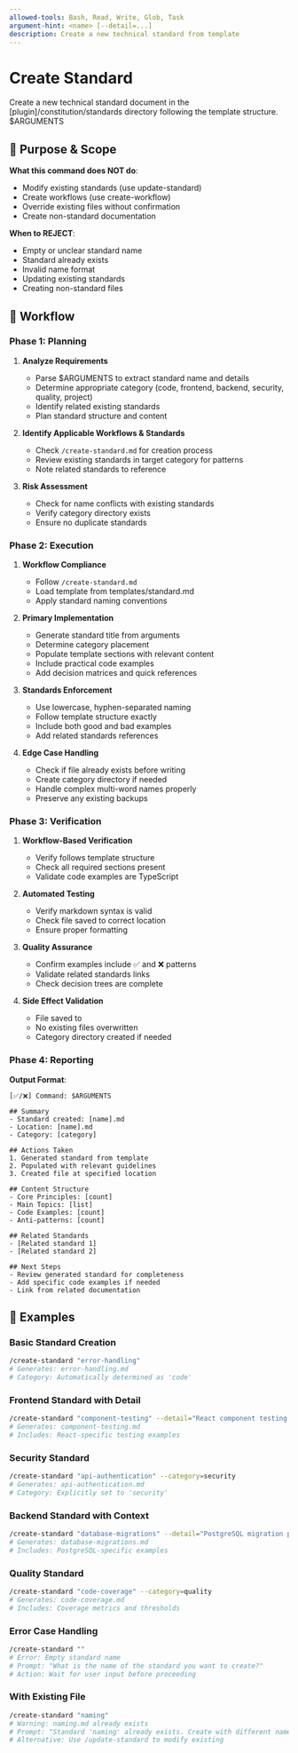 ```yaml
---
allowed-tools: Bash, Read, Write, Glob, Task
argument-hint: <name> [--detail=...]
description: Create a new technical standard from template
---
```


# Create Standard

Create a new technical standard document in the [plugin]/constitution/standards directory following the template structure. $ARGUMENTS

## 🎯 Purpose & Scope

**What this command does NOT do**:

- Modify existing standards (use update-standard)
- Create workflows (use create-workflow)
- Override existing files without confirmation
- Create non-standard documentation

**When to REJECT**:

- Empty or unclear standard name
- Standard already exists
- Invalid name format
- Updating existing standards
- Creating non-standard files

## 🔄 Workflow

### Phase 1: Planning

1. **Analyze Requirements**
   - Parse $ARGUMENTS to extract standard name and details
   - Determine appropriate category (code, frontend, backend, security, quality, project)
   - Identify related existing standards
   - Plan standard structure and content

2. **Identify Applicable Workflows & Standards**
   - Check `/create-standard.md` for creation process
   - Review existing standards in target category for patterns
   - Note related standards to reference

3. **Risk Assessment**
   - Check for name conflicts with existing standards
   - Verify category directory exists
   - Ensure no duplicate standards

### Phase 2: Execution

1. **Workflow Compliance**
   - Follow `/create-standard.md`
   - Load template from templates/standard.md
   - Apply standard naming conventions

2. **Primary Implementation**
   - Generate standard title from arguments
   - Determine category placement
   - Populate template sections with relevant content
   - Include practical code examples
   - Add decision matrices and quick references

3. **Standards Enforcement**
   - Use lowercase, hyphen-separated naming
   - Follow template structure exactly
   - Include both good and bad examples
   - Add related standards references

4. **Edge Case Handling**
   - Check if file already exists before writing
   - Create category directory if needed
   - Handle complex multi-word names properly
   - Preserve any existing backups

### Phase 3: Verification

1. **Workflow-Based Verification**
   - Verify follows template structure
   - Check all required sections present
   - Validate code examples are TypeScript

2. **Automated Testing**
   - Verify markdown syntax is valid
   - Check file saved to correct location
   - Ensure proper formatting

3. **Quality Assurance**
   - Confirm examples include ✅ and ❌ patterns
   - Validate related standards links
   - Check decision trees are complete

4. **Side Effect Validation**
   - File saved to
   - No existing files overwritten
   - Category directory created if needed

### Phase 4: Reporting

**Output Format**:

```
[✅/❌] Command: $ARGUMENTS

## Summary
- Standard created: [name].md
- Location: [name].md
- Category: [category]

## Actions Taken
1. Generated standard from template
2. Populated with relevant guidelines
3. Created file at specified location

## Content Structure
- Core Principles: [count]
- Main Topics: [list]
- Code Examples: [count]
- Anti-patterns: [count]

## Related Standards
- [Related standard 1]
- [Related standard 2]

## Next Steps
- Review generated standard for completeness
- Add specific code examples if needed
- Link from related documentation
```

## 📝 Examples

### Basic Standard Creation

```bash
/create-standard "error-handling"
# Generates: error-handling.md
# Category: Automatically determined as 'code'
```

### Frontend Standard with Detail

```bash
/create-standard "component-testing" --detail="React component testing patterns"
# Generates: component-testing.md
# Includes: React-specific testing examples
```

### Security Standard

```bash
/create-standard "api-authentication" --category=security
# Generates: api-authentication.md
# Category: Explicitly set to 'security'
```

### Backend Standard with Context

```bash
/create-standard "database-migrations" --detail="PostgreSQL migration patterns" --category=backend
# Generates: database-migrations.md
# Includes: PostgreSQL-specific examples
```

### Quality Standard

```bash
/create-standard "code-coverage" --category=quality
# Generates: code-coverage.md
# Includes: Coverage metrics and thresholds
```

### Error Case Handling

```bash
/create-standard ""
# Error: Empty standard name
# Prompt: "What is the name of the standard you want to create?"
# Action: Wait for user input before proceeding
```

### With Existing File

```bash
/create-standard "naming"
# Warning: naming.md already exists
# Prompt: "Standard 'naming' already exists. Create with different name?"
# Alternative: Use /update-standard to modify existing
```
